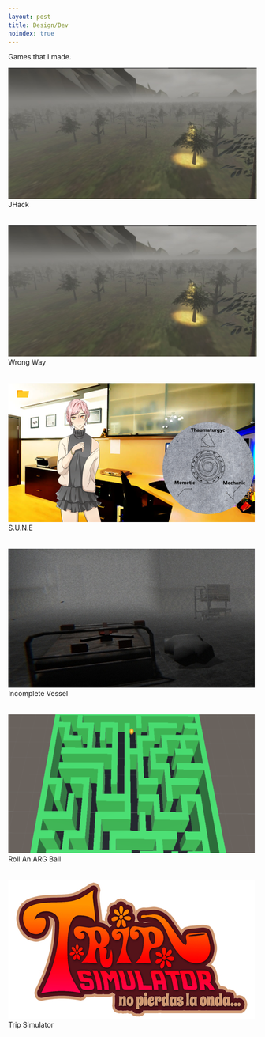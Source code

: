 ```yaml
---
layout: post
title: Design/Dev
noindex: true
---
```


<p>Games that I made.</p>

<div class="image-container image-container-num4">
  <div class="image image-num4">
    <a href="../design-dev/wrong-way">
      <img src="/assets/img/wrong-way.png" />
    </a>
  </div>
  <div class="caption caption-num4">
    JHack
  </div>
  <br class="break">
</div><br class="break">

<div class="image-container image-container-num4">
  <div class="image image-num4">
    <a href="../design-dev/wrong-way">
      <img src="/assets/img/wrong-way.png" />
    </a>
  </div>
  <div class="caption caption-num4">
    Wrong Way
  </div>
  <br class="break">
</div><br class="break">

<div class="image-container image-container-num4">
  <div class="image image-num4">
    <a href="../design-dev/SUNE">
      <img src="/assets/img/sune-pic.png" />
    </a>
  </div>
  <div class="caption caption-num4">
    S.U.N.E
  </div>
  <br class="break">
</div><br class="break">

<div class="image-container image-container-num4">
  <div class="image image-num4">
    <a href="../design-dev/incomplete-vessel">
      <img src="/assets/img/incomplete_vessel-pic.jpg" />
    </a>
  </div>
  <div class="caption caption-num4">
    Incomplete Vessel
  </div>
  <br class="break">
</div><br class="break">

<div class="image-container image-container-num4">
  <div class="image image-num4">
    <a href="../design-dev/arg-ball">
      <img src="/assets/img/arg_ball-pic.png" />
    </a>
  </div>
  <div class="caption caption-num4">
    Roll An ARG Ball
  </div>
  <br class="break">
</div><br class="break">

<div class="image-container image-container-num4">
  <div class="image image-num4">
    <a href="../design-dev/trip-sim">
      <img src="/assets/img/trip_simulator-pic.jpg" />
    </a>
  </div>
  <div class="caption caption-num4">
    Trip Simulator
  </div>
  <br class="break">
</div><br class="break">